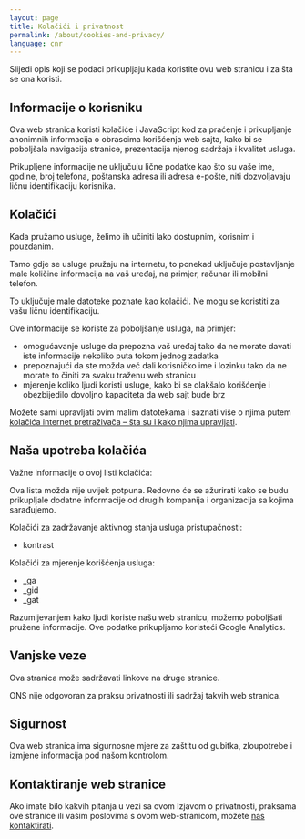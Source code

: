 ```yaml
---
layout: page
title: Kolačići i privatnost
permalink: /about/cookies-and-privacy/
language: cnr
---
```

Slijedi opis koji se podaci prikupljaju kada koristite ovu web stranicu i za šta se ona koristi.

## Informacije o korisniku
Ova web stranica koristi kolačiće i JavaScript kod za praćenje i prikupljanje anonimnih informacija o obrascima korišćenja web sajta, kako bi se poboljšala navigacija stranice, prezentacija njenog sadržaja i kvalitet usluga.

Prikupljene informacije ne uključuju lične podatke kao što su vaše ime, godine, broj telefona, poštanska adresa ili adresa e-pošte, niti dozvoljavaju ličnu identifikaciju korisnika.

## Kolačići
Kada pružamo usluge, želimo ih učiniti lako dostupnim, korisnim i pouzdanim.

Tamo gdje se usluge pružaju na internetu, to ponekad uključuje postavljanje male količine informacija na vaš uređaj, na primjer, računar ili mobilni telefon.

To uključuje male datoteke poznate kao kolačići. Ne mogu se koristiti za vašu ličnu identifikaciju.

Ove informacije se koriste za poboljšanje usluga, na primjer:

- omogućavanje usluge da prepozna vaš uređaj tako da ne morate davati iste informacije nekoliko puta tokom jednog zadatka
- prepoznajući da ste možda već dali korisničko ime i lozinku tako da ne morate to činiti za svaku traženu web stranicu
- mjerenje koliko ljudi koristi usluge, kako bi se olakšalo korišćenje i obezbijedilo dovoljno kapaciteta da web sajt bude brz

Možete sami upravljati ovim malim datotekama i saznati više o njima putem [kolačića internet pretraživača – šta su i kako njima upravljati](https://www.aboutcookies.org/).

## Naša upotreba kolačića
Važne informacije o ovoj listi kolačića:

Ova lista možda nije uvijek potpuna. Redovno će se ažurirati kako se budu prikupljale dodatne informacije od drugih kompanija i organizacija sa kojima sarađujemo.

Kolačići za zadržavanje aktivnog stanja usluga pristupačnosti:

- kontrast

Kolačići za mjerenje korišćenja usluga:

- _ga
- _gid
- _gat

Razumijevanjem kako ljudi koriste našu web stranicu, možemo poboljšati pružene informacije. Ove podatke prikupljamo koristeći Google Analytics.

## Vanjske veze
Ova stranica može sadržavati linkove na druge stranice.

ONS nije odgovoran za praksu privatnosti ili sadržaj takvih web stranica.

## Sigurnost
Ova web stranica ima sigurnosne mjere za zaštitu od gubitka, zloupotrebe i izmjene informacija pod našom kontrolom.

## Kontaktiranje web stranice
Ako imate bilo kakvih pitanja u vezi sa ovom Izjavom o privatnosti, praksama ove stranice ili vašim poslovima s ovom web-stranicom, možete [nas kontaktirati](mailto:{{site.email_contacts.functional}}).
